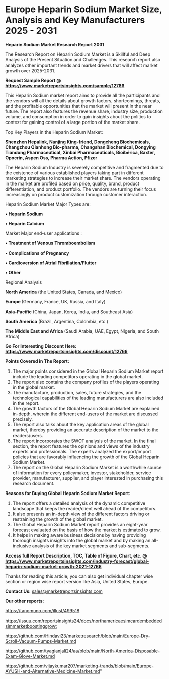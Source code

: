 # Europe Heparin Sodium Market Size, Analysis and Key Manufacturers 2025 - 2031

<strong>Heparin Sodium Market Research Report 2031</strong>

The Research Report on Heparin Sodium Market is a Skillful and Deep Analysis of the Present Situation and Challenges. This research report also analyzes other important trends and market drivers that will affect market growth over 2025-2031.

<strong>Request Sample Report @ <a href=https://www.marketreportsinsights.com/sample/12766>https://www.marketreportsinsights.com/sample/12766</a></strong>

This Heparin Sodium market report aims to provide all the participants and the vendors will all the details about growth factors, shortcomings, threats, and the profitable opportunities that the market will present in the near future. The report also features the revenue share, industry size, production volume, and consumption in order to gain insights about the politics to contest for gaining control of a large portion of the market share.

Top Key Players in the Heparin Sodium Market:

<strong>Shenzhen Hepalink, Nanjing King-friend, Dongcheng Biochemicals, Changzhou Qianhong Bio-pharma, Changshan Biochemical, Dongying Tiandong Pharmaceutical, Xinbai Pharmaceuticals, Bioibérica, Baxter, Opocrin, Aspen Oss, Pharma Action, Pfizer</strong>

The Heparin Sodium Industry is severely competitive and fragmented due to the existence of various established players taking part in different marketing strategies to increase their market share. The vendors operating in the market are profiled based on price, quality, brand, product differentiation, and product portfolio. The vendors are turning their focus increasingly on product customization through customer interaction.

Heparin Sodium Market Major Types are:

<strong>• Heparin Sodium

• Heparin Calcium</strong>

Market Major end-user applications :

<strong>• Treatment of Venous Thromboembolism

• Complications of Pregnancy

• Cardioversion of Atrial Fibrillation/Flutter

• Other</strong>

Regional Analysis

</u><strong><b>North America</b></strong> (the United States, Canada, and Mexico)

<strong><b>Europe </b></strong>(Germany, France, UK, Russia, and Italy)

<strong><b>Asia-Pacific</b></strong> (China, Japan, Korea, India, and Southeast Asia)

<strong><b>South America</b></strong> (Brazil, Argentina, Colombia, etc.)

<strong><b>The Middle East and Africa</b></strong> (Saudi Arabia, UAE, Egypt, Nigeria, and South Africa)

<strong>Go For Interesting Discount Here: <a href=https://www.marketreportsinsights.com/discount/12766>https://www.marketreportsinsights.com/discount/12766</a></strong>

<strong>Points Covered in The Report:</strong>
<ol>
  <li>The major points considered in the Global Heparin Sodium Market report include the leading competitors operating in the global market.</li>
  <li>The report also contains the company profiles of the players operating in the global market.</li>
  <li>The manufacture, production, sales, future strategies, and the technological capabilities of the leading manufacturers are also included in the report.</li>
  <li>The growth factors of the Global Heparin Sodium Market are explained in-depth, wherein the different end-users of the market are discussed precisely.</li>
  <li>The report also talks about the key application areas of the global market, thereby providing an accurate description of the market to the readers/users.</li>
  <li>The report incorporates the SWOT analysis of the market. In the final section, the report features the opinions and views of the industry experts and professionals. The experts analyzed the export/import policies that are favorably influencing the growth of the Global Heparin Sodium Market.</li>
  <li>The report on the Global Heparin Sodium Market is a worthwhile source of information for every policymaker, investor, stakeholder, service provider, manufacturer, supplier, and player interested in purchasing this research document.</li>
</ol>
<strong>Reasons for Buying Global Heparin Sodium Market Report:</strong>

<ol>
  <li>The report offers a detailed analysis of the dynamic competitive landscape that keeps the reader/client well ahead of the competitors.</li>
  <li>It also presents an in-depth view of the different factors driving or restraining the growth of the global market.</li>
  <li>The Global Heparin Sodium Market report provides an eight-year forecast evaluated on the basis of how the market is estimated to grow.</li>
  <li>It helps in making aware business decisions by having providing thorough insights insights into the global market and by making an all-inclusive analysis of the key market segments and sub-segments.</li>
</ol>
<strong>Access full Report Description, TOC, Table of Figure, Chart, etc. @ <a href=https://www.marketreportsinsights.com/industry-forecast/global-heparin-sodium-market-growth-2021-12766>https://www.marketreportsinsights.com/industry-forecast/global-heparin-sodium-market-growth-2021-12766</a></strong>


Thanks for reading this article; you can also get individual chapter wise section or region wise report version like Asia, United States, Europe.

<strong>Contact Us:</strong>
sales@marketreportsinsights.com

<strong>Our other reports:</strong>

<a href=https://tanomuno.com/illust/499518>https://tanomuno.com/illust/499518</a>

<a href=https://issuu.com/reportsinsights24/docs/northamericaesimcardembeddedsimmarketboostinggrowt>https://issuu.com/reportsinsights24/docs/northamericaesimcardembeddedsimmarketboostinggrowt</a>

<a href=https://github.com/Hindavi23/marketresearch/blob/main/Europe-Dry-Scroll-Vacuum-Pumps-Market.md>https://github.com/Hindavi23/marketresearch/blob/main/Europe-Dry-Scroll-Vacuum-Pumps-Market.md</a>

<a href=https://github.com/tyagianjali24/aa/blob/main/North-America-Disposable-Exam-Glove-Market.md>https://github.com/tyagianjali24/aa/blob/main/North-America-Disposable-Exam-Glove-Market.md</a>

<a href=https://github.com/vijaykumar207/marketing-trands/blob/main/Europe-AYUSH-and-Alternative-Medicine-Market.md>https://github.com/vijaykumar207/marketing-trands/blob/main/Europe-AYUSH-and-Alternative-Medicine-Market.md</a>"

